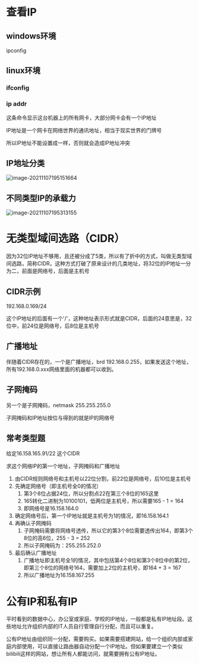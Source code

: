 # 查看IP

## windows环境

ipconfig



## linux环境

### ifconfig

### ip addr

这条命令显示这台机器上的所有网卡，大部分网卡会有一个IP地址

IP地址是一个网卡在网络世界的通讯地址，相当于现实世界的门牌号

所以IP地址不能设置成一样，否则就会造成IP地址冲突



## IP地址分类

![image-20211107195151664](C:\Users\gaoxiang7\AppData\Roaming\Typora\typora-user-images\image-20211107195151664.png)



## 不同类型IP的承载力

![image-20211107195313155](C:\Users\gaoxiang7\AppData\Roaming\Typora\typora-user-images\image-20211107195313155.png)





# 无类型域间选路（CIDR）

因为32位IP地址不够用，且还被分成了5类，所以有了折中的方式，叫做无类型域间选路，简称CIDR，这种方式打破了原来设计的几类地址，将32位的IP地址一分为二，前面是网络号，后面是主机号

## CIDR示例

192.168.0.169/24

这个IP地址的后面有一个'/'，这种地址表示形式就是CIDR，后面的24意思是，32位中，前24位是网络号，后8位是主机号



## 广播地址

伴随着CIDR存在的，一个是广播地址，brd 192.168.0.255，如果发送这个地址，所有192.168.0.xxx网络里面的机器都可以收到。



## 子网掩码

另一个是子网掩码，netmask 255.255.255.0

子网掩码和IP地址按位与得到的就是IP的网络号



## 常考类型题

给定16.158.165.91/22 这个CIDR

求这个网络IP的第一个地址，子网掩码和广播地址

1. 由CIDR规则网络号和主机号以22位分割，前22位是网络号，后10位是主机号
2. 先确定网络号（即主机号全0的情况）
   1. 第3个8位占据24位，所以分割点22在第三个8位的165这里
   2. 165转化二进制为10100101，低两位是主机号，所以需要165 - 1 = 164
   3. 即网络号是16.158.164.0
3. 确定网络号后，第一个IP地址就是主机号为1的情况，即16.158.164.1
4. 再确认子网掩码
   1. 子网掩码需要将网络号透传，所以它的第3个8位需要透传出164，即第3个8位的高6位，255 - 3 = 252
   2. 所以子网掩码为：255.255.252.0
5. 最后确认广播地址
   1. 广播地址即主机号全1的情况，其中包括第4个8位和第3个8位中的第2位，即第三个8位的网络号164，需要加上2位的主机号，即164 + 3 = 167
   2. 所以广播地址为16.158.167.255





# 公有IP和私有IP

平时看到的数据中心，办公室或家庭、学校的IP地址，一般都是私有IP地址段。这些地址允许组织内部的IT人员自行管理自行分配，而且可以重复。

公有IP地址由组织同一分配，需要购买。如果需要搭建网站，给一个组织内部或家庭内部使用，可以直接让路由器自动分配一个IP地址。但如果要建立一个类似bilibili这样的网站，想让所有人都能访问，就需要拥有公有IP地址。

